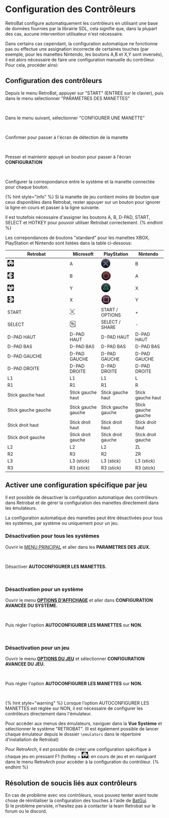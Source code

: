 # Configuration des Contrôleurs

RetroBat configure automatiquement les contrôleurs en utilisant une base de données fournies par la librairie SDL, cela signifie que, dans la plupart des cas, aucune intervention utilisateur n'est nécessaire.

Dans certains cas cependant, la configuration automatique ne fonctionne pas ou effectue une assignation incorrecte de certaines touches (par exemple, pour les manettes Nintendo, les boutons A,B et X,Y sont inversés), il est alors nécessaire de faire une configuration manuelle du contrôleur. Pour cela, procéder ainsi:

## Configuration des contrôleurs

Depuis le menu RetroBat, appuyer sur "START" (ENTREE sur le clavier), puis dans le menu sélectionner "PARAMETRES DES MANETTES"

<div align="left">

<figure><img src="https://i.imgur.com/B6nd01B.png" alt=""><figcaption></figcaption></figure>

</div>

Dans le menu suivant, sélectionner "CONFIGURER UNE MANETTE"

<div align="left">

<figure><img src="https://i.imgur.com/pFxyTXF.png" alt=""><figcaption></figcaption></figure>

</div>

Confirmer pour passer à l'écran de détection de la manette

<figure><img src="https://i.imgur.com/eNTHkgt.png" alt=""><figcaption></figcaption></figure>

Presser et maintenir appuyé un bouton pour passer à l'écran **CONFIGURATION**

<div align="left">

<figure><img src="https://i.imgur.com/yGkfqEt.png" alt=""><figcaption></figcaption></figure>

</div>

Configurer la correspondance entre le système et la manette connectée pour chaque bouton.&#x20;

{% hint style="info" %}
Si la manette de jeu contient moins de bouton que ceux disponibles dans Retrobat, rester appuyer sur un bouton pour ignorer la ligne en cours et passer à la ligne suivante.

Il est toutefois nécessaire d'assigner les boutons A, B, D-PAD, START, SELECT et HOTKEY pour pouvoir utiliser Retrobat correctement.
{% endhint %}

Les correpondances de boutons "standard" pour les manettes XBOX, PlayStation et Nintendo sont listées dans la table ci-dessous:

<table><thead><tr><th width="184">Retrobat</th><th>Microsoft</th><th>PlayStation</th><th>Nintendo</th></tr></thead><tbody><tr><td><img src="../.gitbook/assets/image (19).png" alt="A"></td><td>A</td><td><img src="../.gitbook/assets/image (12).png" alt=""></td><td>B</td></tr><tr><td><img src="../.gitbook/assets/image (6).png" alt=""></td><td>B</td><td><img src="../.gitbook/assets/image (22).png" alt=""></td><td>A</td></tr><tr><td><img src="../.gitbook/assets/image (34).png" alt=""></td><td>Y</td><td><img src="../.gitbook/assets/image (20).png" alt=""></td><td>X</td></tr><tr><td><img src="../.gitbook/assets/image (32).png" alt="" data-size="line"></td><td>X</td><td><img src="../.gitbook/assets/image (5).png" alt=""></td><td>Y</td></tr><tr><td>START</td><td><img src="../.gitbook/assets/image (24).png" alt=""></td><td>START / OPTIONS</td><td>+</td></tr><tr><td>SELECT</td><td><img src="../.gitbook/assets/image (23).png" alt=""></td><td>SELECT / SHARE</td><td>-</td></tr><tr><td>D-PAD HAUT</td><td>D-PAD HAUT</td><td>D-PAD HAUT</td><td>D-PAD HAUT</td></tr><tr><td>D-PAD BAS</td><td>D-PAD BAS</td><td>D-PAD BAS</td><td>D-PAD BAS</td></tr><tr><td>D-PAD GAUCHE</td><td>D-PAD GAUCHE</td><td>D-PAD GAUCHE</td><td>D-PAD GAUCHE</td></tr><tr><td>D-PAD DROITE</td><td>D-PAD DROITE</td><td>D-PAD DROITE</td><td>D-PAD DROITE</td></tr><tr><td>L1</td><td>L1</td><td>L1</td><td>L</td></tr><tr><td>R1</td><td>R1</td><td>R1</td><td>R</td></tr><tr><td>Stick gauche haut</td><td>Stick gauche haut</td><td>Stick gauche haut</td><td>Stick gauche haut</td></tr><tr><td>Stick gauche gauche</td><td>Stick gauche gauche</td><td>Stick gauche gauche</td><td>Stick gauche gauche</td></tr><tr><td>Stick droit haut</td><td>Stick droit haut</td><td>Stick droit haut</td><td>Stick droit haut</td></tr><tr><td>Stick droit gauche</td><td>Stick droit gauche</td><td>Stick droit gauche</td><td>Stick droit gauche</td></tr><tr><td>L2</td><td>L2</td><td>L2</td><td>ZL</td></tr><tr><td>R2</td><td>R3</td><td>R2</td><td>ZR</td></tr><tr><td>L3</td><td>L3 (stick)</td><td>L3 (stick)</td><td>L3 (stick)</td></tr><tr><td>R3</td><td>R3 (stick)</td><td>R3 (stick)</td><td>R3 (stick)</td></tr></tbody></table>

## Activer une configuration spécifique par jeu

Il est possible de désactiver la configuration automatique des contrôleurs dans Retrobat et de gérer la configuration des manettes directement dans les émulateurs.

La configuration automatique des manettes peut être désactivées pour tous les systèmes, par système ou uniquement pour un jeu.

### **Désactivation pour tous les systèmes**

Ouvrir le [MENU PRINCIPAL](../navigation/main-menu.md#parametres-des-jeux) et aller dans les **PARAMETRES DES JEUX.**

<div align="left">

<figure><img src="https://i.imgur.com/EZGqHO6.png" alt=""><figcaption></figcaption></figure>

</div>

Désactiver **AUTOCONFIGURER LES MANETTES.**

<div align="left">

<figure><img src="https://i.imgur.com/ExUlbH4.png" alt=""><figcaption></figcaption></figure>

</div>

### **Désactivation pour un système**

Ouvrir le menu [**OPTIONS D'AFFICHAGE**](../navigation/view-options.md#configuration-avancees-du-systeme) et aller dans **CONFIGURATION AVANCÉE DU SYSTÈME.**

<div align="left">

<figure><img src="https://i.imgur.com/yluNDLe.png" alt=""><figcaption></figcaption></figure>

</div>

Puis régler l'option **AUTOCONFIGURER LES MANETTES**  sur **NON.**

<div align="left">

<figure><img src="https://i.imgur.com/I45PNhI.png" alt=""><figcaption></figcaption></figure>

</div>

### **Désactivation pour un jeu**

Ouvrir le menu [**OPTIONS DU JEU**](../navigation/game-options.md#configuration-avancee-du-jeu) et sélectionner **CONFIGURATION AVANCEE DU JEU.**

<div align="left">

<figure><img src="https://i.imgur.com/nedAp7Z.png" alt=""><figcaption></figcaption></figure>

</div>

Puis régler l'option **AUTOCONFIGURER LES MANETTES**  sur **NON.**

<div align="left">

<figure><img src="https://i.imgur.com/Z96x4mm.png" alt=""><figcaption></figcaption></figure>

</div>

{% hint style="warning" %}
Lorsque l'option AUTOCONFIGURER LES MANETTES est réglée sur NON, il est nécessaire de configurer les contrôleurs directement dans l'émulateur.

Pour accéder aux menus des émulateurs, naviguer dans la **Vue Système** et sélectionner le système "RETROBAT". (Il est également possible de lancer chaque émulateur depuis le dossier `\emulators` dans le répertoire d'installation de Retrobat)

Pour RetroArch, il est possible de créer une configuration spécifique à chaque jeu en pressant F1 (hotkey + ![A](<../.gitbook/assets/image (19).png>)) en cours de jeu et en naviguant dans le menu RetroArch pour accéder à la configuration du contrôleur.
{% endhint %}

## Résolution de soucis liés aux contrôleurs

En cas de problème avec vos contrôleurs, vous pouvez tenter avant toute chose de réinitialiser la configuration des touches à l'aide de [BatGui](https://wiki.retrobat.org/v/francais/utilisation-avancee/batgui#gerer-la-bibliotheque-sdl-et-reinitialiser-la-configuration-des-manettes).\
Si le problème persiste, n'hesitez pas à contacter la team Retrobat sur le forum ou le discord.
